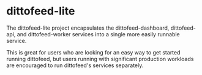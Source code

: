 # dittofeed-lite

The dittofeed-lite project encapsulates the dittofeed-dashboard, dittofeed-api, and dittofeed-worker services into a single more easily runnable service.

This is great for users who are looking for an easy way to get started running dittofeed, but users running with significant production workloads are encouraged to run dittofeed's services separately.